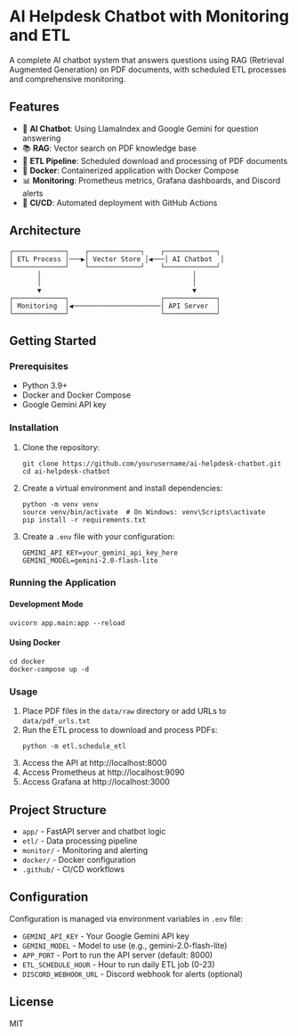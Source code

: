 # AI Helpdesk Chatbot with Monitoring and ETL

A complete AI chatbot system that answers questions using RAG (Retrieval Augmented Generation) on PDF documents, with scheduled ETL processes and comprehensive monitoring.

## Features

- 🤖 **AI Chatbot**: Using LlamaIndex and Google Gemini for question answering
- 📚 **RAG**: Vector search on PDF knowledge base
- 🔄 **ETL Pipeline**: Scheduled download and processing of PDF documents
- 🐳 **Docker**: Containerized application with Docker Compose
- 📊 **Monitoring**: Prometheus metrics, Grafana dashboards, and Discord alerts
- 🚀 **CI/CD**: Automated deployment with GitHub Actions

## Architecture

```
┌─────────────┐    ┌─────────────┐    ┌─────────────┐
│ ETL Process │───▶│ Vector Store │◀───│ AI Chatbot  │
└─────────────┘    └─────────────┘    └─────────────┘
       │                                      │
       │                                      │
       ▼                                      ▼
┌─────────────┐                       ┌─────────────┐
│ Monitoring  │◀──────────────────────│ API Server  │
└─────────────┘                       └─────────────┘
```

## Getting Started

### Prerequisites

- Python 3.9+
- Docker and Docker Compose
- Google Gemini API key

### Installation

1. Clone the repository:

   ```
   git clone https://github.com/yourusername/ai-helpdesk-chatbot.git
   cd ai-helpdesk-chatbot
   ```

2. Create a virtual environment and install dependencies:

   ```
   python -m venv venv
   source venv/bin/activate  # On Windows: venv\Scripts\activate
   pip install -r requirements.txt
   ```

3. Create a `.env` file with your configuration:
   ```
   GEMINI_API_KEY=your_gemini_api_key_here
   GEMINI_MODEL=gemini-2.0-flash-lite
   ```

### Running the Application

#### Development Mode

```
uvicorn app.main:app --reload
```

#### Using Docker

```
cd docker
docker-compose up -d
```

### Usage

1. Place PDF files in the `data/raw` directory or add URLs to `data/pdf_urls.txt`
2. Run the ETL process to download and process PDFs:
   ```
   python -m etl.schedule_etl
   ```
3. Access the API at http://localhost:8000
4. Access Prometheus at http://localhost:9090
5. Access Grafana at http://localhost:3000

## Project Structure

- `app/` - FastAPI server and chatbot logic
- `etl/` - Data processing pipeline
- `monitor/` - Monitoring and alerting
- `docker/` - Docker configuration
- `.github/` - CI/CD workflows

## Configuration

Configuration is managed via environment variables in `.env` file:

- `GEMINI_API_KEY` - Your Google Gemini API key
- `GEMINI_MODEL` - Model to use (e.g., gemini-2.0-flash-lite)
- `APP_PORT` - Port to run the API server (default: 8000)
- `ETL_SCHEDULE_HOUR` - Hour to run daily ETL job (0-23)
- `DISCORD_WEBHOOK_URL` - Discord webhook for alerts (optional)

## License

MIT
